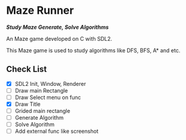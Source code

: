 # Maze Runner

***Study Maze Generate, Solve Algorithms***

An Maze game developed on C with SDL2.

This Maze game is used to study algorithms like DFS, BFS, A* and etc.

## Check List

- [x] SDL2 Init, Window, Renderer
- [ ] Draw main Rectangle
- [ ] Draw Select menu on func
- [x] Draw Title
- [ ] Grided main rectangle
- [ ] Generate Algorithm
- [ ] Solve Algorithm
- [ ] Add external func like screenshot